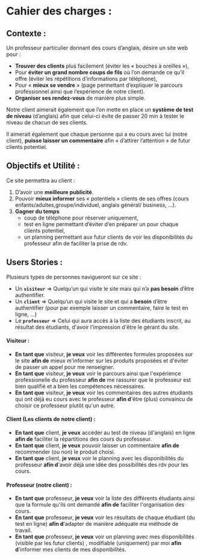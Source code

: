 # Cahier des charges : 

## Contexte : 

Un professeur particulier donnant des cours d’anglais, désire un site web pour :

- **Trouver des clients** plus facilement (éviter les « bouches à oreilles »),
- Pour **éviter un grand nombre coups de fils** où l’on demande ce qu’il offre (éviter les
répétitions d’informations par téléphone),
- Pour « **mieux se vendre** » (page permettant d’expliquer le parcours
professionnel ainsi que l’expérience de notre client).
- **Organiser ses rendez-vous** de manière plus simple.

Notre client aimerait également que l’on mette en place un **système de test de niveau** (d’anglais) afin que celui-ci évite de passer 20 min à tester le niveau de chacun de ses clients.

Il aimerait également que chaque personne qui a eu cours avec lui (notre client), **puisse laisser un commentaire** afin « d’attirer l’attention » de futur clients potentiel.

## Objectifs et Utilité : 

Ce site permettra au client :

1. D’avoir une **meilleure publicité**.
2. Pouvoir **mieux informer** ses « potentiels » clients de ses offres (cours enfants/adultes,groupe/individuel, anglais général/ business, …).
3. **Gagner du temps**
   - coup de téléphone pour réserver uniquement,
   - test en ligne permettant d’éviter d’en préparer un pour chaque clients potentiel,
   - un planning permettant aux futur clients de voir les disponibilités du professeur afin de faciliter la prise de rdv.

## Users Stories : 

Plusieurs types de personnes navigueront sur ce site :

- Un **`visiteur`** => Quelqu’un qui visite le site mais qui n’a **pas besoin** d’être authentifier.
- Un **`client`** => Quelqu’un qui visite le site et qui a **besoin** d’être authentifier (pour par exemple laisser un commentaire, faire le test en ligne, …)
- Le **`professeur`** => Celui qui aura accès à la liste des étudiants inscrit, au résultat des étudiants, d'avoir l'impression d'être le gérant du site.


#### Visiteur :

- **En tant que** visiteur, **je veux** voir les différentes formules proposées sur le site **afin de** mieux m'informer sur les produits proposées et d'éviter de passer un appel pour me renseigner.
- **En tant que** visiteur, **je veux** voir le parcours ainsi que l'expérience professionelle du professeur **afin de** me rassurer que le professeur est bien qualifié et a bien les compétences nécessaires.
- **En tant que** visiteur, **je veux** voir les commentaires des autres étudiants qui ont déjà eu cours avec le professeur **afin d**'être (plus) convaincu de choisir ce professeur plutôt qu'un autre.

#### Client (Les clients de notre client) :

- **En tant que** client, **je veux** accéder au test de niveau (d'anglais) en ligne **afin de** faciliter la répartitions des cours du professeur.
- **En tant que** client, **je veux** pouvoir laisser un commentaire **afin de** recommender (ou non) le produit choisi.
- **En tant que** client, **je veux** voir le planning avec les disponibilités du professeur **afin d**'avoir déjà une idée des possibilités des rdv pour les cours.

#### Professeur (notre client) :

- **En tant que** professeur, **je veux** voir la liste des différents étudiants ainsi que la formule qu'ils ont demandé **afin de** faciliter l'organisation des cours.
- **En tant que** professeur, **je veux** voir les résultats de chaque étudiant (du test en ligne) **afin d**'adapter de manière adéquate ma méthode de travail.
- **En tant que** professeur, **je veux** voir un planning avec mes disponibilités (visible par les futur clients) , modifiable (uniquement) par moi **afin d**'informer mes clients de mes disponibilités.

